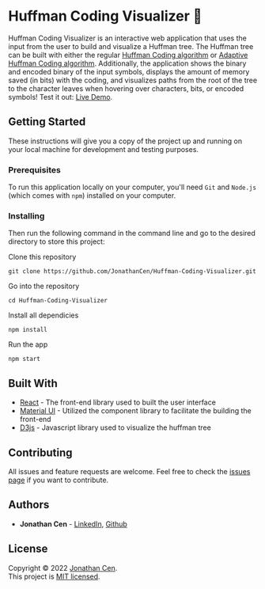 # Huffman Coding Visualizer 📄

Huffman Coding Visualizer is an interactive web application that uses the input from the user to build and visualize a Huffman tree. The Huffman tree can be built with either the regular [Huffman Coding algorithm](https://en.wikipedia.org/wiki/Huffman_coding) or [Adaptive Huffman Coding algorithm](https://en.wikipedia.org/wiki/Adaptive_Huffman_coding). Additionally, the application shows the binary and encoded binary of the input symbols, displays the amount of memory saved (in bits) with the coding, and visualizes paths from the root of the tree to the character leaves when hovering over characters, bits, or encoded symbols! Test it out: [Live Demo](https://jonathancen.github.io/Huffman-Coding-Visualizer/).

## Getting Started

These instructions will give you a copy of the project up and running on
your local machine for development and testing purposes.

### Prerequisites

To run this application locally on your computer, you'll need `Git` and `Node.js` (which comes with `npm`) installed on your computer.

### Installing

Then run the following command in the command line and go to the desired directory to store this project:

Clone this repository

    git clone https://github.com/JonathanCen/Huffman-Coding-Visualizer.git

Go into the repository

    cd Huffman-Coding-Visualizer

Install all dependicies

    npm install

Run the app

    npm start

## Built With

- [React](https://reactjs.org/) - The front-end library used to built the user interface
- [Material UI](https://mui.com/) - Utilized the component library to facilitate the building the front-end
- [D3js](https://d3js.org/) - Javascript library used to visualize the huffman tree

## Contributing

All issues and feature requests are welcome.
Feel free to check the [issues page](https://github.com/JonathanCen/Huffman-Coding-Visualizer/issues) if you want to contribute.

## Authors

- **Jonathan Cen** - [LinkedIn](https://www.linkedin.com/in/jonathancen/), [Github](https://github.com/JonathanCen)

## License

Copyright © 2022 [Jonathan Cen](https://jonathancen.tech/).\
This project is [MIT licensed](https://github.com/JonathanCen/Huffman-Coding-Visualizer/blob/main/License).
